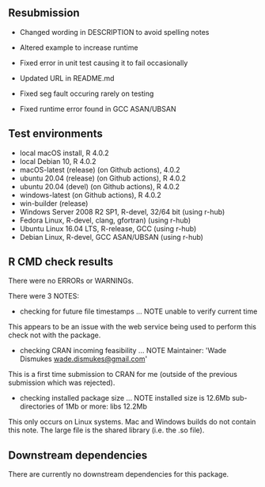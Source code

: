 ## Resubmission

* Changed wording in DESCRIPTION to avoid spelling notes

* Altered example to increase runtime

* Fixed error in unit test causing it to fail occasionally

* Updated URL in README.md

* Fixed seg fault occuring rarely on testing

* Fixed runtime error found in GCC ASAN/UBSAN

## Test environments
* local macOS install, R 4.0.2
* local Debian 10, R 4.0.2
* macOS-latest (release) (on Github actions), 4.0.2
* ubuntu 20.04 (release) (on Github actions), R 4.0.2
* ubuntu 20.04 (devel) (on Github actions), R 4.0.2
* windows-latest (on Github actions), R 4.0.2
* win-builder (release)
* Windows Server 2008 R2 SP1, R-devel, 32/64 bit (using r-hub)
* Fedora Linux, R-devel, clang, gfortran) (using r-hub)
* Ubuntu Linux 16.04 LTS, R-release, GCC (using r-hub)
* Debian Linux, R-devel, GCC ASAN/UBSAN (using r-hub)

## R CMD check results
There were no ERRORs or WARNINGs.

There were 3 NOTES:

* checking for future file timestamps ... NOTE
  unable to verify current time

This appears to be an issue with the web service being used to perform this check not with the package.

* checking CRAN incoming feasibility ... NOTE
  Maintainer: 'Wade Dismukes <wade.dismukes@gmail.com>'

This is a first time submission to CRAN for me (outside of the previous submission which was rejected).

* checking installed package size ... NOTE
    installed size is 12.6Mb
    sub-directories of 1Mb or more:
      libs  12.2Mb

This only occurs on Linux systems. Mac and Windows builds do not contain this note. The large file is the 
shared library (i.e. the .so file). 

## Downstream dependencies
There are currently no downstream dependencies for this package.